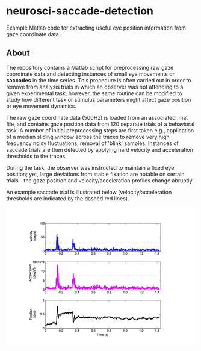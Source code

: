 # neurosci-saccade-detection
Example Matlab code for extracting useful eye position information from gaze 
coordinate data.

## About
The repository contains a Matlab script for preprocessing raw gaze coordinate 
data and detecting instances of small eye movements or **saccades** in the time
series. This procedure is often carried out in order to remove from analysis trials 
in which an observer was not attending to a given experimental task; however, the same
routine can be modified to study how different task or stimulus parameters might affect
gaze position or eye movement dynamics.

The raw gaze coordinate data (500Hz) is loaded from an associated .mat file, and 
contains gaze position data from 120 separate trials of a behavioral task. A number
of initial preprocessing steps are first taken e.g., application of a median sliding 
window across the traces to remove very high frequency noisy fluctuations, removal of
'blink' samples. Instances of saccade trials are then detected by applying hard velocity 
and acceleration thresholds to the traces. 

During the task, the observer was instructed to maintain a fixed eye position; yet, large 
deviations from stable fixation are notable on certain trials - the gaze position and 
velocity/acceleration profiles change abruptly.

An example saccade trial is illustrated below (velocity/acceleration thresholds are 
indicated by the dashed red lines).

![Saccade detection](sample_saccade.png)
